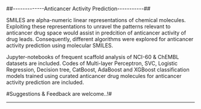 ##-------------Anticancer Activity Prediction-----------##

SMILES are alpha-numeric linear representations of chemical molecules. Exploiting these representations to unravel the patterns relevant to anticancer drug space would assist in predcition of anticancer activity of drug leads. Consequently, different algorithms were explored for anticancer activity prediction using molecular SMILES.

Jupyter-notebooks of frequent scaffold analysis of NCI-60 & ChEMBL datasets are included. Codes of Multi-layer Perceptron, SVC, Logistic Regression, Decision tree, CatBoost, AdaBoost and XGBoost classification models trained using curated anticancer drug molecules for anticancer activity prediction are included.







#Suggestions & Feedback are welcome..!#

---------------------------------------------------------------------
